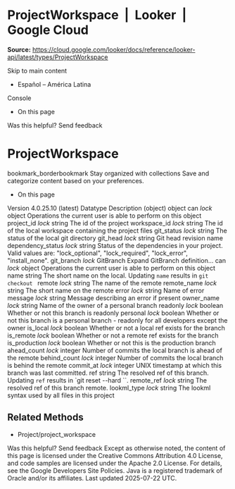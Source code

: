 # ProjectWorkspace  |  Looker  |  Google Cloud

**Source:** https://cloud.google.com/looker/docs/reference/looker-api/latest/types/ProjectWorkspace

Skip to main content 


  * Español – América Latina

Console 
  * On this page




Was this helpful?
Send feedback 
#  ProjectWorkspace
bookmark_borderbookmark Stay organized with collections  Save and categorize content based on your preferences.
  * On this page


Version 4.0.25.10 (latest) 
Datatype
Description
(object)
object 
can
_lock_
object 
Operations the current user is able to perform on this object
project_id
_lock_
string 
The id of the project
workspace_id
_lock_
string 
The id of the local workspace containing the project files
git_status
_lock_
string 
The status of the local git directory
git_head
_lock_
string 
Git head revision name
dependency_status
_lock_
string 
Status of the dependencies in your project. Valid values are: "lock_optional", "lock_required", "lock_error", "install_none".
git_branch
_lock_
GitBranch
Expand GitBranch definition... 
can
_lock_
object 
Operations the current user is able to perform on this object
name
string 
The short name on the local. Updating `name` results in `git checkout `
remote
_lock_
string 
The name of the remote
remote_name
_lock_
string 
The short name on the remote
error
_lock_
string 
Name of error
message
_lock_
string 
Message describing an error if present
owner_name
_lock_
string 
Name of the owner of a personal branch
readonly
_lock_
boolean 
Whether or not this branch is readonly
personal
_lock_
boolean 
Whether or not this branch is a personal branch - readonly for all developers except the owner
is_local
_lock_
boolean 
Whether or not a local ref exists for the branch
is_remote
_lock_
boolean 
Whether or not a remote ref exists for the branch
is_production
_lock_
boolean 
Whether or not this is the production branch
ahead_count
_lock_
integer 
Number of commits the local branch is ahead of the remote
behind_count
_lock_
integer 
Number of commits the local branch is behind the remote
commit_at
_lock_
integer 
UNIX timestamp at which this branch was last committed.
ref
string 
The resolved ref of this branch. Updating `ref` results in `git reset --hard ``.
remote_ref
_lock_
string 
The resolved ref of this branch remote.
lookml_type
_lock_
string 
The lookml syntax used by all files in this project
## Related Methods
  * Project/project_workspace


Was this helpful?
Send feedback 
Except as otherwise noted, the content of this page is licensed under the Creative Commons Attribution 4.0 License, and code samples are licensed under the Apache 2.0 License. For details, see the Google Developers Site Policies. Java is a registered trademark of Oracle and/or its affiliates.
Last updated 2025-07-22 UTC.


